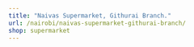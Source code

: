 ```yaml
---
title: "Naivas Supermarket, Githurai Branch."
url: /nairobi/naivas-supermarket-githurai-branch/
shop: supermarket
---
```


